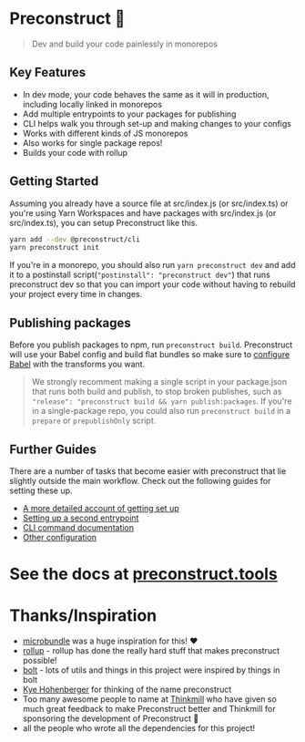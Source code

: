 # Preconstruct 🎁

> Dev and build your code painlessly in monorepos

## Key Features

- In dev mode, your code behaves the same as it will in production, including locally linked in monorepos
- Add multiple entrypoints to your packages for publishing
- CLI helps walk you through set-up and making changes to your configs
- Works with different kinds of JS monorepos
- Also works for single package repos!
- Builds your code with rollup

## Getting Started

Assuming you already have a source file at src/index.js (or src/index.ts) or you're using Yarn Workspaces and have packages with src/index.js (or src/index.ts), you can setup Preconstruct like this.

```bash
yarn add --dev @preconstruct/cli
yarn preconstruct init
```

If you're in a monorepo, you should also run `yarn preconstruct dev` and add it to a postinstall script(`"postinstall": "preconstruct dev"`) that runs preconstruct dev so that you can import your code without having to rebuild your project every time in changes.

## Publishing packages

Before you publish packages to npm, run `preconstruct build`. Preconstruct will use your Babel config and build flat bundles so make sure to [configure Babel](https://preconstruct.tools/guides/configuring-babel) with the transforms you want.

> We strongly recomment making a single script in your package.json that runs both build and publish, to stop broken publishes, such as `"release": "preconstruct build && yarn publish:packages`. If you're in a single-package repo, you could also run `preconstruct build` in a `prepare` or `prepublishOnly` script.

## Further Guides

There are a number of tasks that become easier with preconstruct that lie slightly outside the main workflow. Check out the following guides for setting these up.

- [A more detailed account of getting set up](https://preconstruct.tools/tutorials)
- [Setting up a second entrypoint](https://preconstruct.tools/guides/adding-a-second-entrypoint)
- [CLI command documentation](https://preconstruct.tools/commands)
- [Other configuration](https://preconstruct.tools/configuration)

# See the docs at [preconstruct.tools](https://preconstruct.tools)

# Thanks/Inspiration

- [microbundle](https://github.com/developit/microbundle) was a huge inspiration for this! ❤️
- [rollup](https://rollupjs.org) - rollup has done the really hard stuff that makes preconstruct possible!
- [bolt](https://github.com/boltpkg/bolt) - lots of utils and things in this project were inspired by things in bolt
- [Kye Hohenberger](https://github.com/tkh44) for thinking of the name preconstruct
- Too many awesome people to name at [Thinkmill](https://thinkmill.com.au) who have given so much great feedback to make Preconstruct better and Thinkmill for sponsoring the development of Preconstruct 💝
- all the people who wrote all the dependencies for this project!
